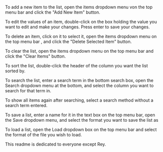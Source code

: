 To add a new item to the list, open the items dropdown menu von the top menu bar and click the "Add New Item" button.

To edit the values of an item, double-click on the box holding the value you want to edit and make your changes. Press enter to save your changes.

To delete an item, click on it to select it, open the items dropdown menu on the top menu bar , and click the "Delete Selected Item" button.

To clear the list, open the items dropdown menu on the top menu bar and click the "Clear Items" button.

To sort the list, double-click the header of the column you want the list sorted by.

To search the list, enter a search term in the bottom search box, open the Search dropdown menu at the bottom, and select the column you want to search for that term in.

To show all items again after searching, select a search method without a search term entered.

To save a list, enter a name for it in the text box on the top menu bar, open the Save dropdown menu, and select the format you want to save the list as

To load a list, open the Load dropdown box on the top menu bar and select the format of the file you wish to load.

This readme is dedicated to everyone except Rey.